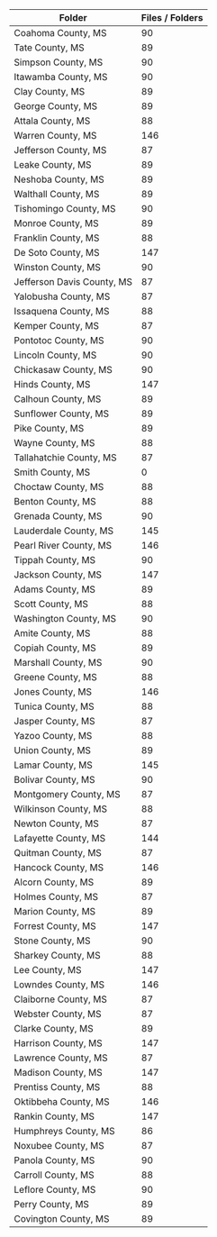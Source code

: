 | Folder                     |   Files / Folders |
|----------------------------|-------------------|
| Coahoma County, MS         |                90 |
| Tate County, MS            |                89 |
| Simpson County, MS         |                90 |
| Itawamba County, MS        |                90 |
| Clay County, MS            |                89 |
| George County, MS          |                89 |
| Attala County, MS          |                88 |
| Warren County, MS          |               146 |
| Jefferson County, MS       |                87 |
| Leake County, MS           |                89 |
| Neshoba County, MS         |                89 |
| Walthall County, MS        |                89 |
| Tishomingo County, MS      |                90 |
| Monroe County, MS          |                89 |
| Franklin County, MS        |                88 |
| De Soto County, MS         |               147 |
| Winston County, MS         |                90 |
| Jefferson Davis County, MS |                87 |
| Yalobusha County, MS       |                87 |
| Issaquena County, MS       |                88 |
| Kemper County, MS          |                87 |
| Pontotoc County, MS        |                90 |
| Lincoln County, MS         |                90 |
| Chickasaw County, MS       |                90 |
| Hinds County, MS           |               147 |
| Calhoun County, MS         |                89 |
| Sunflower County, MS       |                89 |
| Pike County, MS            |                89 |
| Wayne County, MS           |                88 |
| Tallahatchie County, MS    |                87 |
| Smith County, MS           |                 0 |
| Choctaw County, MS         |                88 |
| Benton County, MS          |                88 |
| Grenada County, MS         |                90 |
| Lauderdale County, MS      |               145 |
| Pearl River County, MS     |               146 |
| Tippah County, MS          |                90 |
| Jackson County, MS         |               147 |
| Adams County, MS           |                89 |
| Scott County, MS           |                88 |
| Washington County, MS      |                90 |
| Amite County, MS           |                88 |
| Copiah County, MS          |                89 |
| Marshall County, MS        |                90 |
| Greene County, MS          |                88 |
| Jones County, MS           |               146 |
| Tunica County, MS          |                88 |
| Jasper County, MS          |                87 |
| Yazoo County, MS           |                88 |
| Union County, MS           |                89 |
| Lamar County, MS           |               145 |
| Bolivar County, MS         |                90 |
| Montgomery County, MS      |                87 |
| Wilkinson County, MS       |                88 |
| Newton County, MS          |                87 |
| Lafayette County, MS       |               144 |
| Quitman County, MS         |                87 |
| Hancock County, MS         |               146 |
| Alcorn County, MS          |                89 |
| Holmes County, MS          |                87 |
| Marion County, MS          |                89 |
| Forrest County, MS         |               147 |
| Stone County, MS           |                90 |
| Sharkey County, MS         |                88 |
| Lee County, MS             |               147 |
| Lowndes County, MS         |               146 |
| Claiborne County, MS       |                87 |
| Webster County, MS         |                87 |
| Clarke County, MS          |                89 |
| Harrison County, MS        |               147 |
| Lawrence County, MS        |                87 |
| Madison County, MS         |               147 |
| Prentiss County, MS        |                88 |
| Oktibbeha County, MS       |               146 |
| Rankin County, MS          |               147 |
| Humphreys County, MS       |                86 |
| Noxubee County, MS         |                87 |
| Panola County, MS          |                90 |
| Carroll County, MS         |                88 |
| Leflore County, MS         |                90 |
| Perry County, MS           |                89 |
| Covington County, MS       |                89 |